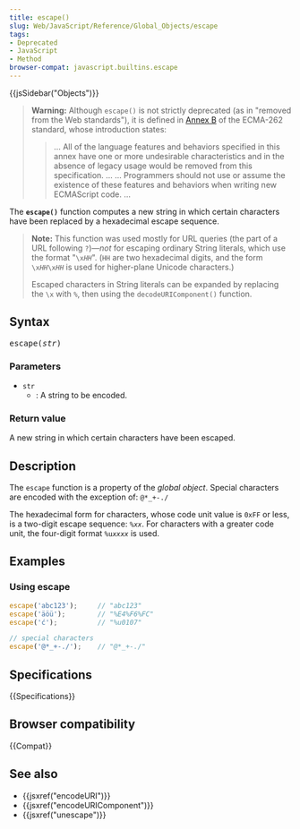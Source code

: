 ```yaml
---
title: escape()
slug: Web/JavaScript/Reference/Global_Objects/escape
tags:
- Deprecated
- JavaScript
- Method
browser-compat: javascript.builtins.escape
---
```

{{jsSidebar("Objects")}}

> **Warning:** Although `escape()` is not strictly deprecated (as in "removed
> from the Web standards"), it is defined in
> [Annex B](https://www.ecma-international.org/ecma-262/9.0/index.html#sec-additional-ecmascript-features-for-web-browsers)
> of the ECMA-262 standard, whose introduction states:
>
> > … All of the language features and behaviors specified in this annex have
> > one or more undesirable characteristics and in the absence of legacy usage
> > would be removed from this specification. … … Programmers should not use or
> > assume the existence of these features and behaviors when writing new
> > ECMAScript code. …

The **`escape()`** function computes a new string in which certain characters
have been replaced by a hexadecimal escape sequence.

> **Note:** This function was used mostly for URL queries (the part of a URL
> following `?`)—_not_ for escaping ordinary String literals, which use the
> format "<code>\x<var>HH</var></code>". (`HH` are two hexadecimal digits, and
> the form <code>\x<var>HH</var>\x<var>HH</var></code> is used for higher-plane
> Unicode characters.)
>
> Escaped characters in String literals can be expanded by replacing the `\x`
> with `%`, then using the `decodeURIComponent()` function.

## Syntax

<pre class="brush: js">escape(<var>str</var>)</pre>

### Parameters

- `str`
  - : A string to be encoded.

### Return value

A new string in which certain characters have been escaped.

## Description

The `escape` function is a property of the _global object_. Special characters
are encoded with the exception of: `@*_+-./`

The hexadecimal form for characters, whose code unit value is `0xFF` or less, is
a two-digit escape sequence: <code>%<var>xx</var></code>. For characters with a
greater code unit, the four-digit format <code>%u<var>xxxx</var></code> is used.

## Examples

### Using escape

```js
escape('abc123');     // "abc123"
escape('äöü');        // "%E4%F6%FC"
escape('ć');          // "%u0107"

// special characters
escape('@*_+-./');    // "@*_+-./"
```

## Specifications

{{Specifications}}

## Browser compatibility

{{Compat}}

## See also

- {{jsxref("encodeURI")}}
- {{jsxref("encodeURIComponent")}}
- {{jsxref("unescape")}}
